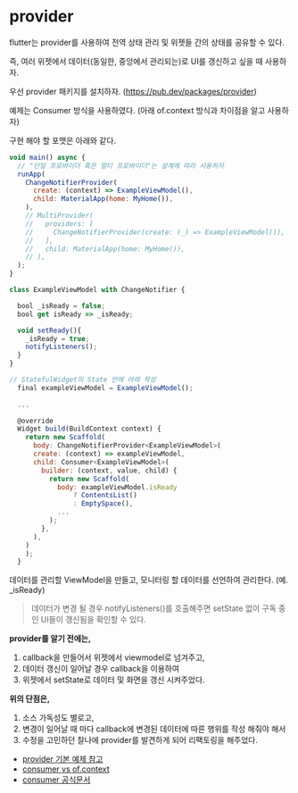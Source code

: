 # provider

flutter는 provider를 사용하여 전역 상태 관리 및 위젯들 간의 상태를 공유할 수 있다.

즉, 여러 위젯에서 데이터(동일한, 중앙에서 관리되는)로 UI를 갱신하고 싶을 때 사용하자.

우선 provider 패키지를 설치하자. (https://pub.dev/packages/provider)

예제는 Consumer 방식을 사용하였다. (아래 of.context 방식과 차이점을 알고 사용하자)


구현 해야 할 포맷은 아래와 같다.

```javascript
void main() async {
  // "단일 프로바이더 혹은 멀티 프로바이더"는 설계에 따라 사용하자
  runApp(
    ChangeNotifierProvider(
      create: (context) => ExampleViewModel(),
      child: MaterialApp(home: MyHome()),
    ),
    // MultiProvider(
    //   providers: [
    //     ChangeNotifierProvider(create: (_) => ExampleViewModel()),
    //   ],
    //   child: MaterialApp(home: MyHome()),
    // ),
  );
}
```

```javascript
class ExampleViewModel with ChangeNotifier {

  bool _isReady = false;
  bool get isReady => _isReady;

  void setReady(){
    _isReady = true;
    notifyListeners();
  }
}
```


```javascript
// StatefulWidget의 State 안에 아래 작성 
  final exampleViewModel = ExampleViewModel();
  
  ...

  @override
  Widget build(BuildContext context) {
    return new Scaffold(
      body: ChangeNotifierProvider<ExampleViewModel>(
      create: (context) => exampleViewModel,
      child: Consumer<ExampleViewModel>(
        builder: (context, value, child) {
          return new Scaffold(
            body: exampleViewModel.isReady
                ? ContentsList()
                : EmptySpace(),
            ...
          );
        },
      ),
    )
    );
  }

```

데이터를 관리할 ViewModel을 만들고, 모니터링 할 데이터를 선언하여 관리한다. (예. _isReady)

> 데이터가 변경 될 경우 notifyListeners()를 호출해주면 setState 없이 구독 중인 UI들이 갱신됨을 확인할 수 있다.

**provider를 알기 전에는,**
1. callback을 만들어서 위젯에서 viewmodel로 넘겨주고, 
2. 데이터 갱신이 일어날 경우 callback을 이용하여 
3. 위젯에서 setState로 데이터 및 화면을 갱신 시켜주었다.

**위의 단점은,**
1. 소스 가독성도 별로고, 
2. 변경이 일어날 때 마다 callback에 변경된 데이터에 따른 행위를 작성 해줘야 해서 
3. 수정을 고민하던 찰나에 provider를 발견하게 되어 리팩토링을 해주었다.

- [provider 기본 예제 참고](https://dev-yakuza.posstree.com/ko/flutter/provider/)
- [consumer vs of.context](https://papabee.tistory.com/105)
- [consumer 공식문서](https://pub.dev/documentation/provider/latest/provider/Consumer-class.html)
